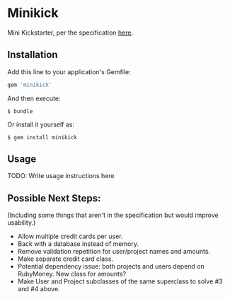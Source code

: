 # Minikick

Mini Kickstarter, per the specification [here](https://gist.github.com/ktheory/3c28ba04f4064fd9734f).

## Installation

Add this line to your application's Gemfile:

```ruby
gem 'minikick'
```

And then execute:

    $ bundle

Or install it yourself as:

    $ gem install minikick

## Usage

TODO: Write usage instructions here

## Possible Next Steps:

(Including some things that aren't in the specification but would improve usability.)
- Allow multiple credit cards per user.
- Back with a database instead of memory.
- Remove validation repetition for user/project names and amounts.
- Make separate credit card class.
- Potential dependency issue: both projects and users depend on RubyMoney. New class for amounts?
- Make User and Project subclasses of the same superclass to solve #3 and #4 above.
